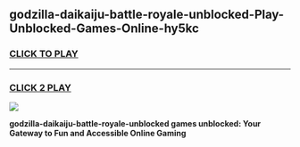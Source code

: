 
## godzilla-daikaiju-battle-royale-unblocked-Play-Unblocked-Games-Online-hy5kc
<h3>
<a href="https://premium76.site?title=godzilla-daikaiju-battle-royale-unblocked&ref=25A">CLICK TO PLAY</a></h3>
<hr>

<h3>
<a href="https://premium76.site?title=godzilla-daikaiju-battle-royale-unblocked&ref=25A">CLICK 2 PLAY</a>
  
</h3>

<a href="https://premium76.site?title=godzilla-daikaiju-battle-royale-unblocked&ref=25A"><img src="https://clearcache.store/games.png"></a>


**godzilla-daikaiju-battle-royale-unblocked games unblocked: Your Gateway to Fun and Accessible Online Gaming**

